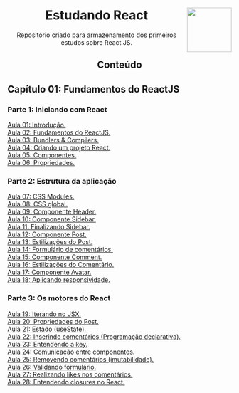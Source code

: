 <div align="center">
<a href="https://github.com/monicaquintal" target="_blank"><img align="right" height="100" src="https://cdn.jsdelivr.net/gh/devicons/devicon/icons/react/react-original.svg" /></a>
<h1>Estudando React</h1>
<p>Repositório criado para armazenamento dos primeiros estudos sobre React JS.</p>
</div>

<div align="center">
<h2>Conteúdo</h2>
</div>

<div id="conteudo" align="justify">

## Capítulo 01: Fundamentos do ReactJS

### Parte 1: Iniciando com React

<a href="./aulas/2023/aula01.md">Aula 01: Introdução.</a><br>
<a href="./aulas/2023/aula02.md">Aula 02: Fundamentos do ReactJS.</a><br>
<a href="./aulas/2023/aula03.md">Aula 03: Bundlers & Compilers.</a><br>
<a href="./aulas/2023/aula04.md">Aula 04: Criando um projeto React.</a><br>
<a href="./aulas/2023/aula05.md">Aula 05: Componentes.</a><br>
<a href="./aulas/2023/aula06.md">Aula 06: Propriedades.</a><br>

### Parte 2: Estrutura da aplicação

<a href="./aulas/2023/aula07.md">Aula 07: CSS Modules.</a><br>
<a href="./aulas/2023/aula08.md">Aula 08: CSS global.</a><br>
<a href="./aulas/2023/aula09.md">Aula 09: Componente Header.</a><br>
<a href="./aulas/2023/aula10.md">Aula 10: Componente Sidebar.</a><br>
<a href="./aulas/2023/aula11.md">Aula 11: Finalizando Sidebar.</a><br>
<a href="./aulas/2023/aula12.md">Aula 12: Componente Post.</a><br>
<a href="./aulas/2023/aula13.md">Aula 13: Estilizações do Post.</a><br>
<a href="./aulas/2023/aula14.md">Aula 14: Formulário de comentários.</a><br>
<a href="./aulas/2023/aula15.md">Aula 15: Componente Comment.</a><br>
<a href="./aulas/2023/aula16.md">Aula 16: Estilizações do Comentário.</a><br>
<a href="./aulas/2023/aula17.md">Aula 17: Componente Avatar.</a><br>
<a href="./aulas/2023/aula18.md">Aula 18: Aplicando responsividade.</a><br>

### Parte 3: Os motores do React

<a href="./aulas/2023/aula19.md">Aula 19: Iterando no JSX.</a><br>
<a href="./aulas/2023/aula20.md">Aula 20: Propriedades do Post.</a><br>
<a href="./aulas/2023/aula21.md">Aula 21: Estado (useState).</a><br>
<a href="./aulas/2023/aula22.md">Aula 22: Inserindo comentários (Programação declarativa).</a><br>
<a href="./aulas/2023/aula23.md">Aula 23: Entendendo a key.</a><br>
<a href="./aulas/2023/aula24.md">Aula 24: Comunicação entre componentes.</a><br>
<a href="./aulas/2023/aula25.md">Aula 25: Removendo comentários (imutabilidade).</a><br>
<a href="./aulas/2023/aula26.md">Aula 26: Validando formulário.</a><br>
<a href="./aulas/2023/aula27.md">Aula 27: Realizando likes nos comentários.</a><br>
<a href="./aulas/2023/aula28.md">Aula 28: Entendendo closures no React.</a><br>